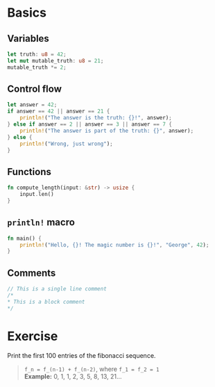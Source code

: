 # Basics
## Variables
```rust
let truth: u8 = 42;
let mut mutable_truth: u8 = 21;
mutable_truth *= 2;
```

## Control flow
```rust
let answer = 42;
if answer == 42 || answer == 21 {
    println!("The answer is the truth: {}!", answer);
} else if answer == 2 || answer == 3 || answer == 7 {
    println!("The answer is part of the truth: {}", answer);
} else {
    println!("Wrong, just wrong");
}
```

## Functions
```rust
fn compute_length(input: &str) -> usize {
    input.len()
}
```

## `println!` macro
```rust
fn main() {
    println!("Hello, {}! The magic number is {}!", "George", 42);
}
```

## Comments
```rust
// This is a single line comment
/*
* This is a block comment
*/
```

# Exercise
Print the first 100 entries of the fibonacci sequence.
> `f_n = f_(n-1) + f_(n-2)`, where `f_1 = f_2 = 1`  
> **Example:** 0, 1, 1, 2, 3, 5, 8, 13, 21...